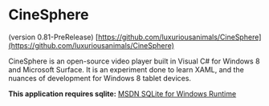 CineSphere 
==========
(version 0.81-PreRelease) [https://github.com/luxuriousanimals/CineSphere](https://github.com/luxuriousanimals/CineSphere)

CineSphere is an open-source video player built in Visual C# for Windows 8 and Microsoft Surface. It is an experiment done to learn XAML, and the nuances of development for Windows 8 tablet devices. 

**This application requires sqlite:**
[MSDN SQLite for Windows Runtime](http://visualstudiogallery.msdn.microsoft.com/23f6c55a-4909-4b1f-80b1-25792b11639e)